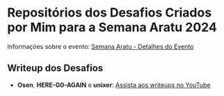 # Repositórios dos Desafios Criados por Mim para a Semana Aratu 2024

Informações sobre o evento:
[Semana Aratu - Detalhes do Evento](https://aratu.boitatech.com/)

## Writeup dos Desafios

- **Osen**, **HERE-G0-AGAIN** e **unixer**:
  [Assista aos writeups no YouTube](https://www.youtube.com/@Vsm-z8d)
